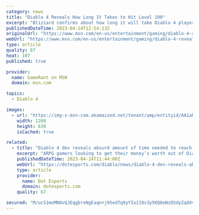 ```yaml
---
category: news
title: "Diablo 4 Reveals How Long It Takes to Hit Level 100"
excerpt: "Blizzard confirms about how long it will take Diablo 4 players to hit the game's max level cap when it launches later this year."
publishedDateTime: 2023-04-24T12:54:13Z
originalUrl: "https://www.msn.com/en-us/entertainment/gaming/diablo-4-reveals-how-long-it-takes-to-hit-level-100/ar-AA1ahAdL"
webUrl: "https://www.msn.com/en-us/entertainment/gaming/diablo-4-reveals-how-long-it-takes-to-hit-level-100/ar-AA1ahAdL"
type: article
quality: 87
heat: 107
published: true

provider:
  name: GameRant on MSN
  domain: msn.com

topics:
  - Diablo 4

images:
  - url: "https://img-s-msn-com.akamaized.net/tenant/amp/entityid/AA1ahuy8.img?h=630&w=1200&m=6&q=60&o=t&l=f&f=jpg"
    width: 1200
    height: 630
    isCached: true

related:
  - title: "Diablo 4 dev reveals absurd amount of time needed to reach level 100"
    excerpt: "ARPG gamers looking to get their money’s worth out of Diablo 4 are in for a treat, according to Blizzard. This weekend, a Blizzard developer revealed the estimated time that it will take players to ..."
    publishedDateTime: 2023-04-24T11:44:00Z
    webUrl: "https://dotesports.com/diablo/news/diablo-4-dev-reveals-absurd-amount-of-time-needed-to-reach-level-100"
    type: article
    provider:
      name: Dot Esports
      domain: dotesports.com
    quality: 67

secured: "M/ucS1moMN8vQJEqgbreNgEaqn+j95edTq9yYIu1I8s3y5KQ8eNzD5dyZq4XvR3FwuXG4hQ84dV2wvAffPO6ZqD9yhrPUuKXtGGYsXFUJksxj9f9X9qPrcy6klBNAqIaZq+Q+n4aAFNMyFp/qy8O2fSBETOUtHvewp0FqDrpVPk3J0rp5xFrZjIXrl2oTvpqhzx8+4qIgXQMGof44tBhQ4yhV1ZmHTY7piP7U0It8sR+1Da4PaJxDvJfm23489saFKx4gChPiQqIe4lygtSGumVuxqerlZxu6ZDqpbBucc81j5nxldbqgmfETaxjppzLLtwuhr+GWo9CijUFBFGIB+pfF1Nxlq4IAZtnySosi7A=;fvHz2cOgrWupLu20gfht8Q=="
---
```


